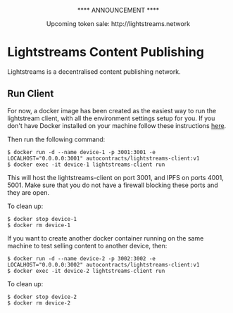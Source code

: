 
<p align="center">**** ANNOUNCEMENT ****</p> <p align="center">Upcoming token sale: http://lightstreams.network </p>

# Lightstreams Content Publishing

Lightstreams is a decentralised content publishing network. 

## Run Client

For now, a docker image has been created as the easiest way to run the lightstream client, with all the environment settings setup for you. If you don't have Docker installed on your machine follow these instructions [here](https://docs.docker.com/engine/installation/). 

Then run the following command:
```
$ docker run -d --name device-1 -p 3001:3001 -e LOCALHOST="0.0.0.0:3001" autocontracts/lightstreams-client:v1
$ docker exec -it device-1 lightstreams-client run
```

This will host the lightstreams-client on port 3001, and IPFS on ports 4001, 5001.
Make sure that you do not have a firewall blocking these ports and they are open.

To clean up:
```
$ docker stop device-1
$ docker rm device-1
```

If you want to create another docker container running on the same machine to test selling content to another device, then:
```
$ docker run -d --name device-2 -p 3002:3002 -e LOCALHOST="0.0.0.0:3002" autocontracts/lightstreams-client:v1
$ docker exec -it device-2 lightstreams-client run
```

To clean up:
```
$ docker stop device-2
$ docker rm device-2
```
